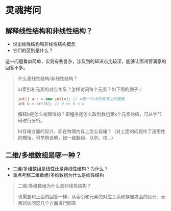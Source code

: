 # 灵魂拷问

## 解释线性结构和非线性结构？

* 说出线性结构和非线性结构概念
* 它们的区别是什么？

这一问题看似简单，实则有些复杂，涉及到的知识点比较深，能够让面试官满意的回答不多。

> 什么是线性结构/非线性结构？
>
> a)索引和元素的对应关系？怎样访问每个元素？如下面的例子：
>
> ```java
> int[] arr = new int[n]; // n是一个>0的有意义的整数
> int b = arr[k]; // 0 <= k < n
> ```
>
> 解释b是怎么被赋值的？即程序是怎么取到数组第k个元素的值，可从字节码进行分析。
>
> b)存储方面的设计，即在物理内存上怎么存储？（对上面的问题作了通用性的概括，可举例说明，如一维数组、队列、栈...）

## 二维/多维数组是哪一种？

* 二维/多维数组是线性还是非线性结构？为什么？
* 重点考察二维数组/多维数组为什么是线性结构

> 二维/多维数组为什么是非线性结构？
>
> 也需要和上面的回答一样，从索引和元素的对应关系和存储方面的设计、元素的访问这几个方面进行回答